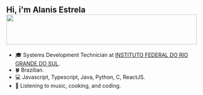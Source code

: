 
 ##  Hi, i'm Alanis Estrela  <img width=100% src="https://i.pinimg.com/originals/7a/f3/81/7af3814bd5780fee26c164b0f11db882.gif" height="80px" width="80px">


- :mortar_board: Systems Development Technician at [INSTITUTO FEDERAL DO RIO GRANDE DO SUL](https://ifrs.edu.br/canoas/).
- :four_leaf_clover: Brazilian.
- :computer: Javascript, Typescript, Java, Python, C, ReactJS.
- 🍝 Listening to music, cooking, and coding.



 
